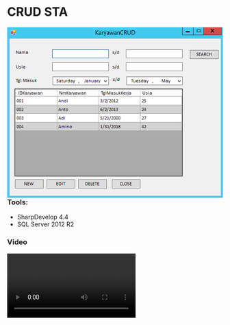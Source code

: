 # CRUD STA

<img src="/cover.png"
     alt="STA CRUD"
     style="float: left; margin-right: 10px;" />

### Tools:
- SharpDevelop 4.4
- SQL Server 2012 R2

### Video
<video src="/stacrud.mp4" />
